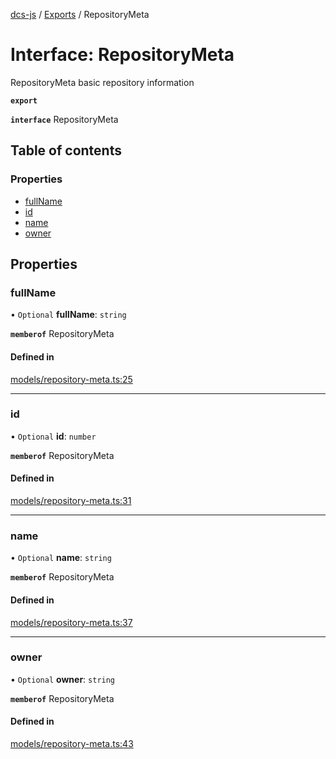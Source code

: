 [dcs-js](../README.md) / [Exports](../modules.md) / RepositoryMeta

# Interface: RepositoryMeta

RepositoryMeta basic repository information

**`export`**

**`interface`** RepositoryMeta

## Table of contents

### Properties

- [fullName](RepositoryMeta.md#fullname)
- [id](RepositoryMeta.md#id)
- [name](RepositoryMeta.md#name)
- [owner](RepositoryMeta.md#owner)

## Properties

### <a id="fullname" name="fullname"></a> fullName

• `Optional` **fullName**: `string`

**`memberof`** RepositoryMeta

#### Defined in

[models/repository-meta.ts:25](https://github.com/unfoldingWord/dcs-js/blob/c677a54/models/repository-meta.ts#L25)

___

### <a id="id" name="id"></a> id

• `Optional` **id**: `number`

**`memberof`** RepositoryMeta

#### Defined in

[models/repository-meta.ts:31](https://github.com/unfoldingWord/dcs-js/blob/c677a54/models/repository-meta.ts#L31)

___

### <a id="name" name="name"></a> name

• `Optional` **name**: `string`

**`memberof`** RepositoryMeta

#### Defined in

[models/repository-meta.ts:37](https://github.com/unfoldingWord/dcs-js/blob/c677a54/models/repository-meta.ts#L37)

___

### <a id="owner" name="owner"></a> owner

• `Optional` **owner**: `string`

**`memberof`** RepositoryMeta

#### Defined in

[models/repository-meta.ts:43](https://github.com/unfoldingWord/dcs-js/blob/c677a54/models/repository-meta.ts#L43)
